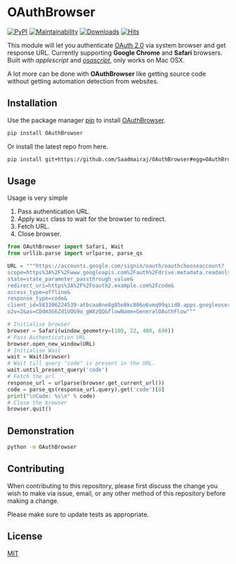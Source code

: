 # OAuthBrowser

[![PyPI](https://img.shields.io/pypi/v/OAuthBrowser)](https://pypi.org/project/oauthbrowser)
[![Maintainability](https://api.codeclimate.com/v1/badges/5e6ea349636a097fdae1/maintainability)](https://codeclimate.com/github/Saadmairaj/OAuthBrowser/maintainability)
[![Downloads](https://pepy.tech/badge/oauthbrowser)](https://pepy.tech/project/oauthbrowser)
[![Hits](https://hits.seeyoufarm.com/api/count/incr/badge.svg?url=https%3A%2F%2Fgithub.com%2FSaadmairaj%2FOAuthBrowser&count_bg=%2379C83D&title_bg=%23555555&icon=&icon_color=%23E7E7E7&title=hits&edge_flat=false)](https://hits.seeyoufarm.com)


This module will let you authenticate [OAuth 2.0](https://oauth.net/2/) via system browser and get response URL. Currently supporting **Google Chrome** and **Safari** browsers. Built with *applescript* and [*osascript*](https://ss64.com/osx/osascript.html), only works on Mac OSX. 

A lot more can be done with **OAuthBrowser** like getting source code without getting automation detection from websites.

## Installation

Use the package manager [pip](https://pip.pypa.io/en/stable/) to install [OAuthBrowser](https://pypi.org/project/OAuthBrowser/).

```bash
pip install OAuthBrowser
```

Or install the latest repo from here.

```bash
pip install git+https://github.com/Saadmairaj/OAuthBrowser#egg=OAuthBrowser
```

## Usage

Usage is very simple

1. Pass authentication URL.
2. Apply `Wait` class to wait for the browser to redirect.
3. Fetch URL.
4. Close browser.

```python
from OAuthBrowser import Safari, Wait
from urllib.parse import urlparse, parse_qs

URL = """https://accounts.google.com/signin/oauth/oauthchooseaccount?
scope=https%3A%2F%2Fwww.googleapis.com%2Fauth%2Fdrive.metadata.readonly&
state=state_parameter_passthrough_value&
redirect_uri=https%3A%2F%2Foauth2.example.com%2Fcode&
access_type=offline&
response_type=code&
client_id=583306224539-atbcaa8ne8g85e8kc006o6vmq99qiid0.apps.googleusercontent.com&
o2v=2&as=CDdm3G6Zd1UOG9o_gWXzQQ&flowName=GeneralOAuthFlow"""

# Initialise browser
browser = Safari(window_geometry=(100, 22, 400, 690))
# Pass Authentication URL
browser.open_new_window(URL)
# Initialise Wait
wait = Wait(browser)
# Wait till query "code" is present in the URL.
wait.until_present_query('code')
# Fetch the url
response_url = urlparse(browser.get_current_url())
code = parse_qs(response_url.query).get('code')[0]
print("\nCode: %s\n" % code)
# Close the browser
browser.quit()
```

## Demonstration

```bash
python -m OAuthBrowser
```

## Contributing

When contributing to this repository, please first discuss the change you wish to make via issue, email, or any other method of this repository before making a change.

Please make sure to update tests as appropriate.

## License

[MIT](https://github.com/Saadmairaj/OAuthBrowser/blob/master/LICENSE.txt)
